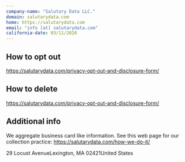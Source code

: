 ```yaml
---
company-name: "Salutary Data LLC."
domain: salutarydata.com
home: https://salutarydata.com
email: "info [at] salutarydata.com"
california-date: 03/11/2020
---
```

## How to opt out


https://salutarydata.com/privacy-opt-out-and-disclosure-form/

## How to delete


https://salutarydata.com/privacy-opt-out-and-disclosure-form/

## Additional info


We aggregate business card like information. See this web page for our collection practice: https://salutarydata.com/how-we-do-it/

29 Locust AvenueLexington, MA 02421United States













